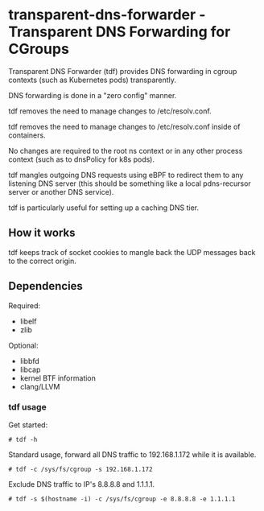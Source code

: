 transparent-dns-forwarder - Transparent DNS Forwarding for CGroups
==============================================================

Transparent DNS Forwarder (tdf) provides DNS forwarding in
cgroup contexts (such as Kubernetes pods) transparently.

DNS forwarding is done in a "zero config" manner.

tdf removes the need to manage changes to /etc/resolv.conf.

tdf removes the need to manage changes to /etc/resolv.conf inside of containers.

No changes are required to the root ns context or in any other process context
(such as to dnsPolicy for k8s pods).

tdf mangles outgoing DNS requests using eBPF to redirect them to any listening
DNS server (this should be something like a local pdns-recursor server or
another DNS service).

tdf is particularly useful for setting up a caching DNS tier.


How it works
------------
tdf keeps track of socket cookies to mangle back the UDP messages back
to the correct origin.

Dependencies
------------

Required:

- libelf
- zlib

Optional:

- libbfd
- libcap
- kernel BTF information
- clang/LLVM

### tdf usage

Get started:

```console
# tdf -h
```

Standard usage, forward all DNS traffic to 192.168.1.172 while it is available.

```console
# tdf -c /sys/fs/cgroup -s 192.168.1.172
```

Exclude DNS traffic to IP's 8.8.8.8 and 1.1.1.1.

```console
# tdf -s $(hostname -i) -c /sys/fs/cgroup -e 8.8.8.8 -e 1.1.1.1
```
